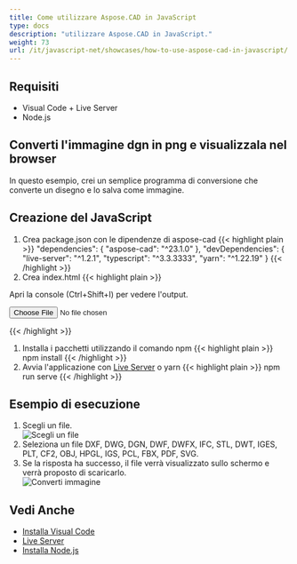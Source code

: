 ```yaml
---
title: Come utilizzare Aspose.CAD in JavaScript
type: docs
description: "utilizzare Aspose.CAD in JavaScript."
weight: 73
url: /it/javascript-net/showcases/how-to-use-aspose-cad-in-javascript/
---
```


## Requisiti
- Visual Code + Live Server
- Node.js

## Converti l'immagine dgn in png e visualizzala nel browser

In questo esempio, crei un semplice programma di conversione che converte un disegno e lo salva come immagine.

## Creazione del JavaScript

1. Crea package.json con le dipendenze di aspose-cad
{{< highlight plain >}}
"dependencies": {
    "aspose-cad": "^23.1.0"
  },
 "devDependencies": {
    "live-server": "^1.2.1",
    "typescript": "^3.3.3333",
    "yarn": "^1.22.19"
  }
{{< /highlight >}}
1. Crea index.html
{{< highlight plain >}}
<!DOCTYPE html>
Apri la console (Ctrl+Shift+I) per vedere l'output.

<script src="./node_modules/aspose-cad/dotnet.js"></script>
<script type="module" src="./node_modules/aspose-cad/es2015/index-js.js"></script>

<body>
    <input id="file" type="file">
    <img id="image" />
</body>

<script>
window.onload = async function () {
    document.querySelector('input').addEventListener('change', function() {
      var reader = new FileReader();
      reader.onload = function() {
      
          var arrayBuffer = this.result;
          var array = new Uint8Array(arrayBuffer);
          
          //GET_FILE_FORMAT
          fileFormat = Aspose.CAD.Image.getFileFormat(array);
          console.log(fileFormat);
          
          // LOAD
          file = Aspose.CAD.Image.load(array);
          console.log(file);
          
          // SAVE
          exportedFilePromise = Aspose.CAD.Image.save(array, new Aspose.CAD.PngOptions());
          exportedFilePromise.then(exportedFile => {
            console.log(exportedFile);
            
            var urlCreator = window.URL || window.webkitURL;
            var blob = new Blob([exportedFile], { type: 'application/octet-stream' });
            var imageUrl = urlCreator.createObjectURL(blob);
            document.querySelector("#image").src = imageUrl;
          });
      }
      
      reader.readAsArrayBuffer(this.files[0]);
    }, 
    false);
};
</script>
{{< /highlight >}}

1. Installa i pacchetti utilizzando il comando npm
{{< highlight plain >}}
npm install
{{< /highlight >}}
1. Avvia l'applicazione con [Live Server](https://marketplace.visualstudio.com/items?itemName=ritwickdey.LiveServer/) o yarn
{{< highlight plain >}}
npm run serve
{{< /highlight >}}

## Esempio di esecuzione

1. Scegli un file.<br>
![Scegli un file](/cad/_assets/javascript-net/javascript-net/choose-file.png)<br>
1. Seleziona un file DXF, DWG, DGN, DWF, DWFX, IFC, STL, DWT, IGES, PLT, CF2, OBJ, HPGL, IGS, PCL, FBX, PDF, SVG.
1. Se la risposta ha successo, il file verrà visualizzato sullo schermo e verrà proposto di scaricarlo.<br>
![Converti immagine](/cad/_assets/javascript-net/javascript-net/convert-image.png)<br>
## Vedi Anche

- [Installa Visual Code](https://code.visualstudio.com/)
- [Live Server](https://marketplace.visualstudio.com/items?itemName=ritwickdey.LiveServer/)
- [Installa Node.js](https://nodejs.org/en/)
